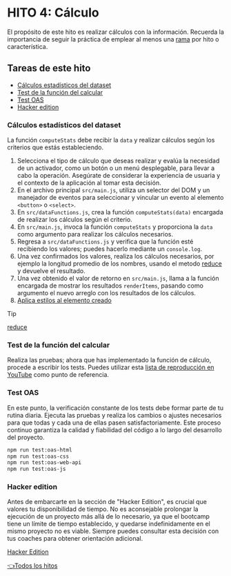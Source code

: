 # **HITO 4:** Cálculo

El propósito de este hito es realizar cálculos con
la información. Recuerda la importancia de seguir
la práctica de
emplear al menos una
[rama](https://www.atlassian.com/es/git/tutorials/comparing-workflows/feature-branch-workflow)
por hito o característica.

## Tareas de este hito

- [Cálculos estadísticos del dataset](#cálculos-estadísticos-del-dataset)
- [Test de la función del calcular](#test-de-la-función-del-calcular)
- [Test OAS](#test-oas)
- [Hacker edition](#hacker-edition)

### Cálculos estadísticos del dataset

La función `computeStats` debe recibir la `data` y realizar
cálculos según los criterios que estás estableciendo.

1. Selecciona el tipo de cálculo que deseas realizar y
evalúa la necesidad de un activador, como un botón o
un menú desplegable, para llevar a cabo la operación.
Asegúrate de considerar la experiencia de usuaria
y el contexto de la aplicación al tomar esta decisión.
2. En el archivo principal `src/main.js`, utiliza un
selector del DOM y un manejador de eventos para
seleccionar y vincular un evento al elemento `<button>` o `<select>`.
3. En `src/dataFunctions.js`, crea la función `computeStats(data)`
encargada de realizar los cálculos según el criterio.
4. En `src/main.js`, invoca la función `computeStats`
y proporciona la `data` como argumento para realizar los
cálculos necesarios.
5. Regresa a `src/dataFunctions.js` y verifica que la
función esté recibiendo los valores;
puedes hacerlo mediante un `console.log`.
6. Una vez confirmados los valores, realiza los cálculos necesarios,
por ejemplo la longitud promedio de los nombres, usando el metodo
[reduce](https://developer.mozilla.org/es/docs/Web/JavaScript/Reference/Global_Objects/Array/reduce)
y devuelve el resultado.
7. Una vez obtenido el valor de retorno en `src/main.js`,
llama a la función encargada de mostrar los resultados `renderItems`,
pasando como argumento el nuevo arreglo con los resultados de los cálculos.
8. [Aplica estilos al elemento creado](./03-milestone.md/#estilos)

> [!TIP]
> [reduce](https://developer.mozilla.org/es/docs/Web/JavaScript/Reference/Global_Objects/Array/reduce)

### Test de la función del calcular

Realiza las pruebas; ahora que has implementado
la función de cálculo, procede a escribir los tests.
Puedes utilizar esta
[lista de reproducción en YouTube](https://www.youtube.com/watch?v=gsTfbwfVvDE&list=PLiAEe0-R7u8kqvibxkK9tqqoJXnhgtefg)
como punto de referencia.

### Test OAS

En este punto, la verificación constante de los tests debe formar
parte de tu rutina diaria. Ejecuta las pruebas y realiza los cambios
o ajustes necesarios para que todas y cada una de ellas pasen
satisfactoriamente. Este proceso continuo garantiza la calidad
y fiabilidad del código a lo largo del desarrollo del proyecto.

``` sh
npm run test:oas-html
npm run test:oas-css
npm run test:oas-web-api
npm run test:oas-js
```

### Hacker edition

Antes de embarcarte en la sección de "Hacker Edition", es
crucial que valores tu disponibilidad de tiempo. No es aconsejable
prolongar la ejecución de un proyecto más allá de lo necesario,
ya que el bootcamp tiene un límite de tiempo establecido, y quedarse
indefinidamente en el mismo proyecto no es viable. Siempre puedes
consultar esta decisión con tus coaches para obtener orientación adicional.

[Hacker Edition](../README.md/#8-hacker-edition)

[👈Todos los hitos](../README.md#6-hitos)
